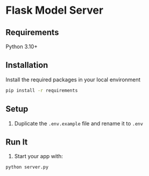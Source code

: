 # Flask Model Server

## Requirements

Python 3.10+

## Installation

Install the required packages in your local environment

```bash
pip install -r requirements
```

## Setup

1. Duplicate the `.env.example` file and rename it to `.env`

## Run It

1. Start your app with:

```bash
python server.py
```
